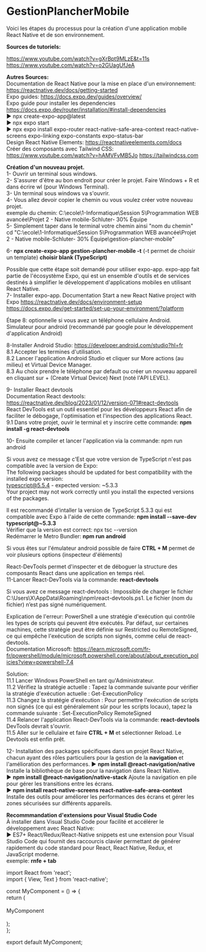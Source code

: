 # GestionPlancherMobile
Voici les étapes du processus pour la création d'une application mobile React Native et de son environnement.

**Sources de tutoriels:**

https://www.youtube.com/watch?v=gXrBpt9MLzE&t=11s  
https://www.youtube.com/watch?v=o2GUagUfJeA

**Autres Sources:**  
Documentation de React Native pour la mise en place d'un environnement: https://reactnative.dev/docs/getting-started  
Expo guides: https://docs.expo.dev/guides/overview/   
Expo guide pour installer les dependencies  https://docs.expo.dev/router/installation/#install-dependencies  
► npx create-expo-app@latest  
► npx expo start  
► npx expo install expo-router react-native-safe-area-context react-native-screens expo-linking expo-constants expo-status-bar  
Design React Native Elements: https://reactnativeelements.com/docs  
Créer des composants avec Tailwind CSS: https://www.youtube.com/watch?v=hAMVFvMB5Jo  https://tailwindcss.com  


**Création d'un nouveau projet.**  
1- Ouvrir un terminal sous windows.  
2- S'assurer d'être au bon endroit pour créer le projet.  Faire Windows + R et dans écrire wl (pour Windows Terminal).  
3- Un terminal sous windows va s'ouvrir.  
4- Vous allez devoir copier le chemin ou vous voulez créer votre nouveau projet.  
    exemple du chemin: C:\ecole\1-Informatique\Session 5\Programmation WEB avancée\Projet 2 - Native mobile-Schluter- 30% Équipe  
5- Simplement taper dans le terminal votre chemin ainsi "nom du chemin"  
    cd "C:\ecole\1-Informatique\Session 5\Programmation WEB avancée\Projet 2 - Native mobile-Schluter- 30% Équipe\gestion-plancher-mobile"  

6- **npx create-expo-app gestion-plancher-mobile -t**       (-t permet de choisir un template)  **choisir blank (TypeScript)**  

Possible que cette étape soit demandé pour utiliser expo-app. 
expo-app fait partie de l'écosystème Expo, qui est un ensemble d'outils et de services destinés à simplifier le développement d'applications mobiles en utilisant React Native.  
7- Installer expo-app. 
Documentation Start a new React Native project with Expo https://reactnative.dev/docs/environment-setup  
https://docs.expo.dev/get-started/set-up-your-environment/?platform 

Étape 8: optionnelle si vous avez un téléphone cellulaire Android.  
Simulateur pour android (recommandé par google pour le développement d'application Android)  

8-Installer Android Studio: https://developer.android.com/studio?hl=fr  
8.1 Accepter les termines d'utilisation.  
8.2 Lancer l'application Android Studio et cliquer sur More actions (au milieu) et Virtual Device Manager.  
8.3 Au choix prendre le téléphone par default ou créer un nouveau appareil en cliquant sur + (Create Virtual Device) Next (noté l'API LEVEL).  

9- Installer React devtools  
Documentation React devtools: https://reactnative.dev/blog/2023/01/12/version-071#react-devtools  
React DevTools est un outil essentiel pour les développeurs React afin de faciliter le débogage, l'optimisation et l'inspection des applications React. 
9.1 Dans votre projet, ouvir le terminal et y inscrire cette commande: **npm install -g react-devtools**  

10- Ensuite compiler et lancer l'application via la commande: npm run android  

Si vous avez ce message c'Est que votre version de TypeScript n'est pas compatible avec la version de Expo:  
The following packages should be updated for best compatibility with the installed expo version:  
  typescript@5.5.4 - expected version: ~5.3.3  
Your project may not work correctly until you install the expected versions of the packages.  

Il est recommandé d'intaller la version de TypeScript 5.3.3 qui est compatible avec Expo à l'aide de cette commande: **npm install --save-dev typescript@~5.3.3**  
Vérifier que la version est correct: npx tsc --version  
Redémarrer le Metro Bundler: **npm run android**  

Si vous êtes sur l'émulateur android possible de faire **CTRL + M** permet de voir plusieurs options (inspecteur d'éléments)  

React-DevTools permet d'inspecter et de déboguer la structure des composants React dans une application en temps réel.  
11-Lancer React-DevTools via la commande: **react-devtools**  

Si vous avez ce message react-devtools : Impossible de charger le fichier C:\Users\X\AppData\Roaming\npm\react-devtools.ps1. Le fichier (nom du fichier) n’est pas signé numériquement.  

Explication de l'erreur: PowerShell a une stratégie d'exécution qui contrôle les types de scripts qui peuvent être exécutés. Par défaut, sur certaines machines, cette stratégie peut être définie sur Restricted ou RemoteSigned, ce qui empêche l'exécution de scripts non signés, comme celui de react-devtools.  
Documentation Microsoft: https://learn.microsoft.com/fr-fr/powershell/module/microsoft.powershell.core/about/about_execution_policies?view=powershell-7.4   

Solution:  
11.1 Lancer Windows PowerShell en tant qu'Administrateur.  
11.2 Vérifiez la stratégie actuelle : Tapez la commande suivante pour vérifier la stratégie d'exécution actuelle : Get-ExecutionPolicy  
11.3 Changez la stratégie d'exécution : Pour permettre l'exécution de scripts non signés (ce qui est généralement sûr pour les scripts locaux), tapez la commande suivante : Set-ExecutionPolicy RemoteSigned  
11.4 Relancer l'application React-DevTools via la commande: **react-devtools**  
DevTools devrait s'ouvrir.  
11.5 Aller sur le cellulaire et faire **CTRL + M** et sélectionner Reload. Le Devtools est enfin prêt.  

12- Installation des packages spécifiques dans un projet React Native, chacun ayant des rôles particuliers pour la gestion de la **navigation** et l'amélioration des performances.
► **npm install @react-navigation/native**  Installe la bibliothèque de base pour la navigation dans React Native.  
► **npm install @react-navigation/native-stack**  Ajoute la navigation en pile pour gérer les transitions entre les écrans.  
► **npm install react-native-screens react-native-safe-area-context**  Installe des outils pour améliorer les performances des écrans et gérer les zones sécurisées sur différents appareils.  


**Recommmandation d'extensions pour Visual Studio Code**  
À installer dans Visual Studio Code pour facilité et accélérer le développement avec React Native:    
► ES7+ React/Redux/React-Native snippets est une extension pour Visual Studio Code qui fournit des raccourcis clavier permettant de générer rapidement du code standard pour React, React Native, Redux, et JavaScript moderne.  
exemple: **rnfe + tab**  
  
import React from 'react';  
import { View, Text } from 'react-native';  
  
const MyComponent = () => {  
  return (  
    <View>  
      <Text>MyComponent</Text>  
    </View>  
  );  
};  

export default MyComponent;  
